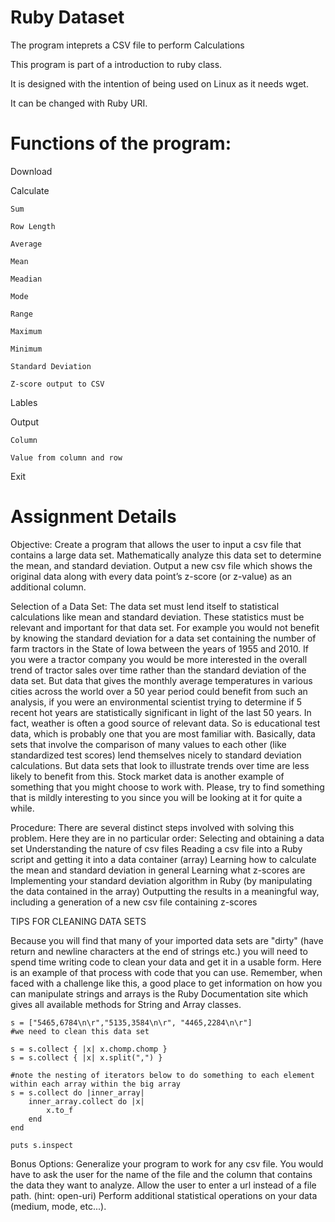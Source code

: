 # Ruby Dataset

The program inteprets a CSV file to perform Calculations

This program is part of a introduction to ruby class.

It is designed with the intention of being used on Linux as it needs wget.

It can be changed with Ruby URI.

# Functions of the program:

Download

Calculate

	Sum

	Row Length

	Average

	Mean

	Meadian

	Mode

	Range

	Maximum

	Minimum

	Standard Deviation

	Z-score output to CSV

Lables

Output

	Column

	Value from column and row

Exit

# Assignment Details

Objective: Create a program that allows the user to input a csv file that contains a large data set. Mathematically analyze this data set to determine the mean, and standard deviation. Output a new csv file which shows the original data along with every data point’s z-score (or z-value) as an additional column.  
 

Selection of a Data Set: The data set must lend itself to statistical calculations like mean and standard deviation. These statistics must be relevant and important for that data set. For example you would not benefit by knowing the standard deviation for a data set containing the number of farm tractors in the State of Iowa between the years of 1955 and 2010. If you were a tractor company you would be more interested in the overall trend of tractor sales over time rather than the standard deviation of the data set. But data that gives the monthly average temperatures in various cities across the world over a 50 year period could benefit from such an analysis, if you were an environmental scientist trying to determine if 5 recent hot years are statistically significant in light of the last 50 years. In fact, weather is often a good source of relevant data. So is educational test data, which is probably one that you are most familiar with. Basically, data sets that involve the comparison of many values to each other (like standardized test scores) lend themselves nicely to standard deviation calculations. But data sets that look to illustrate trends over time are less likely to benefit from this. Stock market data is another example of something that you might choose to work with. Please, try to find something that is mildly interesting to you since you will be looking at it for quite a while. 
 

Procedure: There are several distinct steps involved with solving this problem. Here they are in no particular order:
Selecting and obtaining a data set
Understanding the nature of csv files
Reading a csv file into a Ruby script and getting it into a data container (array)
Learning how to calculate the mean and standard deviation in general
Learning what z-scores are
Implementing your standard deviation algorithm in Ruby (by manipulating the data contained in the array)
Outputting the results in a meaningful way, including a generation of a new csv file containing z-scores
 

TIPS FOR CLEANING DATA SETS

Because you will find that many of your imported data sets are "dirty" (have return and newline characters at the end of strings etc.) you will need to spend time writing code to clean your data and get it in a usable form. Here is an example of that process with code that you can use. Remember, when faced with a challenge like this, a good place to get information on how you can manipulate strings and arrays is the Ruby Documentation site which gives all available methods for String and Array classes. 

	s = ["5465,6784\n\r","5135,3584\n\r", "4465,2284\n\r"]
	#we need to clean this data set
	
	s = s.collect { |x| x.chomp.chomp }
	s = s.collect { |x| x.split(",") }
	
	#note the nesting of iterators below to do something to each element within each array within the big array
	s = s.collect do |inner_array|
	    inner_array.collect do |x|
	        x.to_f
	    end
	end

	puts s.inspect
Bonus Options: 
Generalize your program to work for any csv file. You would have to ask the user for the name of the file and the column that contains the data they want to analyze.
Allow the user to enter a url instead of a file path. (hint: open-uri)
Perform additional statistical operations on your data (medium, mode, etc...).
